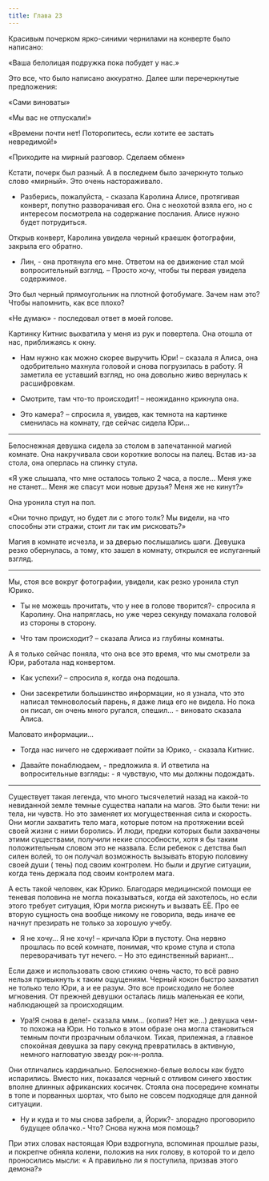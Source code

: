```yaml
---
title: Глава 23
---
```


Красивым почерком ярко-синими чернилами на конверте было написано:

«Ваша белолицая подружка пока побудет у нас.»

Это все, что было написано аккуратно. Далее шли перечеркнутые предложения:

«Сами виноваты»

«Мы вас не отпускали!»

«Времени почти нет! Поторопитесь, если хотите ее застать невредимой!»

«Приходите на мирный разговор. Сделаем обмен»

Кстати, почерк был разный. А в последнем было зачеркнуто только слово «мирный». Это очень настораживало.

- Разберись, пожалуйста, - сказала Каролина Алисе, протягивая конверт, попутно разворачивая его. Она с неохотой взяла
  его, но с интересом посмотрела на содержание послания. Алисе нужно будет потрудиться.

Открыв конверт, Каролина увидела черный краешек фотографии, закрыла его обратно.

- Лин, - она протянула его мне. Ответом на ее движение стал мой вопросительный взгляд. – Просто хочу, чтобы ты первая
  увидела содержимое.

Это был черный прямоугольник на плотной фотобумаге. Зачем нам это? Чтобы напомнить, как все плохо?

«Не думаю» - последовал ответ в моей голове.

Картинку Китнис выхватила у меня из рук и повертела. Она отошла от нас, приближаясь к окну.

- Нам нужно как можно скорее выручить Юри! – сказала я Алиса, она одобрительно махнула головой и снова погрузилась в
  работу. Я заметила ее уставший взгляд, но она довольно живо вернулась к расшифровкам.

- Смотрите, там что-то происходит! – неожиданно крикнула она.

- Это камера? – спросила я, увидев, как темнота на картинке сменилась на комнату, где сейчас сидела Юри…

***

Белоснежная девушка сидела за столом в запечатанной магией комнате. Она накручивала свои короткие волосы на палец. Встав
из-за стола, она оперлась на спинку стула.

«Я уже слышала, что мне осталось только 2 часа, а после… Меня уже не станет… Меня же спасут мои новые друзья? Меня же не
кинут?»

Она уронила стул на пол.

«Они точно придут, но будет ли с этого толк? Мы видели, на что способны эти стражи, стоит ли так им рисковать?»

Магия в комнате исчезла, и за дверью послышались шаги. Девушка резко обернулась, а тому, кто зашел в комнату, открылся
ее испуганный взгляд.

***

Мы, стоя все вокруг фотографии, увидели, как резко уронила стул Юрико.

- Ты не можешь прочитать, что у нее в голове творится?- спросила я Каролину. Она напряглась, но уже через секунду
  помахала головой из стороны в сторону.

- Что там происходит? – сказала Алиса из глубины комнаты.

А я только сейчас поняла, что она все это время, что мы смотрели за Юри, работала над конвертом.

- Как успехи? – спросила я, когда она подошла.

- Они засекретили большинство информации, но я узнала, что это написал темноволосый парень, я даже лица его не видела.
  Но пока он писал, он очень много ругался, спешил… - виновато сказала Алиса.

Маловато информации…

- Тогда нас ничего не сдерживает пойти за Юрико, - сказала Китнис.

- Давайте понаблюдаем, - предложила я. И ответила на вопросительные взгляды: - я чувствую, что мы должны подождать.

***

Существует такая легенда, что много тысячелетий назад на какой-то невиданной земле темные существа напали на магов. Это
были тени: ни тела, ни чувств. Но это заменяет их могущественная сила и скорость. Они могли захватить тело мага, которые
потом на протяжении всей своей жизни с ними боролись. И люди, предки которых были захвачены этими существами, получили
некие способности, хотя я бы таким положительным словом это не назвала. Если ребенок с детства был силен волей, то он
получал возможность вызывать вторую половину своей души ( тень) под своим контролем. Но были и другие ситуации, когда
тень держала под своим контролем мага.

А есть такой человек, как Юрико. Благодаря медицинской помощи ее теневая половина не могла показываться, когда ей
захотелось, но если этого требует ситуация, Юри могла рискнуть и вызвать ЕЁ. Про ее вторую сущность она вообще никому не
говорила, ведь иначе ее начнут презирать не только за хорошую учебу.

- Я не хочу… Я не хочу! – кричала Юри в пустоту. Она нервно прошлась по всей комнате, понимая, что кроме стула и стола
  переворачивать тут нечего. – Но это единственный вариант…

Если даже и использовать свою стихию очень часто, то всё равно нельзя привыкнуть к таким ощущениям. Черный кокон быстро
захватил не только тело Юри, а и ее разум. Это все происходило не более мгновения. От прежней девушки осталась лишь
маленькая ее копи, наблюдающей за происходящим.

- Ура!Я снова в деле!- сказала ммм… (копия? Нет же…) девушка чем-то похожа на Юри. Но только в этом образе она могла
  становиться темным почти прозрачным облачком. Тихая, прилежная, а главное спокойная девушка за пару секунд
  превратилась в активную, немного нагловатую звезду рок-н-ролла.

Они отличались кардинально. Белоснежно-белые волосы как будто испарились. Вместо них, показался черный с отливом синего
хвостик вполне длинных африканских косичек. Стояла она посередине комнаты в топе и порванных шортах, что было не совсем
подходяще для данной ситуации.

- Ну и куда и то мы снова забрели, а, Йорик?- злорадно проговорило будущее облачко.- Что? Снова нужна моя помощь?

При этих словах настоящая Юри вздрогнула, вспоминая прошлые разы, и покрепче обняла колени, положив на них голову, в
которой то и дело проносились мысли: « А правильно ли я поступила, призвав этого демона?»

